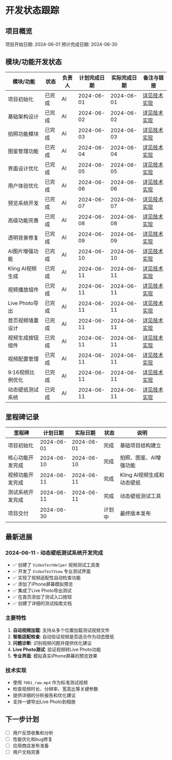 # 开发状态跟踪

## 项目概览
项目开始日期: 2024-06-01
预计完成日期: 2024-06-30

## 模块/功能开发状态
| 模块/功能            | 状态     | 负责人 | 计划完成日期 | 实际完成日期 | 备注与链接 |
|---------------------|----------|--------|--------------|--------------|-----------| 
| 项目初始化           | 已完成   | AI     | 2024-06-01   | 2024-06-01   | [详见技术实现](../README.md#技术实现细节) |
| 基础架构设计         | 已完成   | AI     | 2024-06-02   | 2024-06-02   | [详见技术实现](../README.md#技术实现细节) |
| 拍照功能模块         | 已完成   | AI     | 2024-06-03   | 2024-06-03   | [详见技术实现](../README.md#技术实现细节) |
| 图鉴管理功能         | 已完成   | AI     | 2024-06-04   | 2024-06-04   | [详见技术实现](../README.md#技术实现细节) |
| 界面设计优化         | 已完成   | AI     | 2024-06-05   | 2024-06-05   | [详见技术实现](../README.md#技术实现细节) |
| 用户体验优化         | 已完成   | AI     | 2024-06-06   | 2024-06-06   | [详见技术实现](../README.md#技术实现细节) |
| 预览系统开发         | 已完成   | AI     | 2024-06-07   | 2024-06-07   | [详见技术实现](../README.md#技术实现细节) |
| 高级功能完善         | 已完成   | AI     | 2024-06-08   | 2024-06-08   | [详见技术实现](../README.md#技术实现细节) |
| 透明背景修复         | 已完成   | AI     | 2024-06-09   | 2024-06-09   | [详见技术实现](../README.md#技术实现细节) |
| AI图片增强功能       | 已完成   | AI     | 2024-06-10   | 2024-06-10   | [详见技术实现](../README.md#技术实现细节) |
| Kling AI视频生成     | 已完成   | AI     | 2024-06-11   | 2024-06-11   | [详见技术实现](../README.md#技术实现细节) |
| 视频播放组件         | 已完成   | AI     | 2024-06-11   | 2024-06-11   | [详见技术实现](../README.md#技术实现细节) |
| Live Photo导出       | 已完成   | AI     | 2024-06-11   | 2024-06-11   | [详见技术实现](../README.md#技术实现细节) |
| 首页视频墙重设计     | 已完成   | AI     | 2024-06-11   | 2024-06-11   | [详见技术实现](../README.md#技术实现细节) |
| 视频生成按钮组件     | 已完成   | AI     | 2024-06-11   | 2024-06-11   | [详见技术实现](../README.md#技术实现细节) |
| 视频配置管理         | 已完成   | AI     | 2024-06-11   | 2024-06-11   | [详见技术实现](../README.md#技术实现细节) |
| 9:16视频比例优化     | 已完成   | AI     | 2024-06-11   | 2024-06-11   | [详见技术实现](../README.md#技术实现细节) |
| 动态壁纸测试系统     | 已完成   | AI     | 2024-06-11   | 2024-06-11   | [详见技术实现](../README.md#技术实现细节) |

## 里程碑记录
| 里程碑               | 计划日期   | 实际日期   | 状态   | 说明 |
|---------------------|------------|------------|--------|------|
| 项目初始化           | 2024-06-01 | 2024-06-01 | 完成   | 基础项目结构建立 |
| 核心功能开发完成     | 2024-06-10 | 2024-06-10 | 完成   | 拍照、图鉴、AI增强功能 |
| 视频功能开发完成     | 2024-06-11 | 2024-06-11 | 完成   | Kling AI视频生成和动态壁纸 |
| 测试系统开发完成     | 2024-06-11 | 2024-06-11 | 完成   | 动态壁纸测试工具 |
| 项目交付             | 2024-06-30 |            | 计划中 | 最终版本发布 |

## 最新进展

### 2024-06-11 - 动态壁纸测试系统开发完成
- ✅ 创建了 `VideoTestHelper` 视频测试工具类
- ✅ 开发了 `VideoTestView` 专业测试界面
- ✅ 实现了视频适配性自动检查功能
- ✅ 添加了iPhone屏幕模拟预览
- ✅ 集成了Live Photo导出测试
- ✅ 在首页添加了测试入口按钮
- ✅ 创建了详细的测试指南文档

### 主要特性
1. **自动视频加载**: 支持从多个位置加载测试视频文件
2. **智能适配检查**: 自动验证视频是否适合作为动态壁纸
3. **问题诊断**: 识别视频问题并提供优化建议
4. **Live Photo测试**: 验证视频转Live Photo功能
5. **专业界面**: 模拟真实iPhone屏幕的预览效果

### 技术实现
- 使用 `7081_raw.mp4` 作为标准测试视频
- 检查视频时长、分辨率、宽高比等关键参数
- 提供详细的分析报告和优化建议
- 支持一键导出Live Photo到相册

## 下一步计划
- [ ] 用户反馈收集和分析
- [ ] 性能优化和bug修复
- [ ] 应用商店发布准备
- [ ] 用户文档完善 